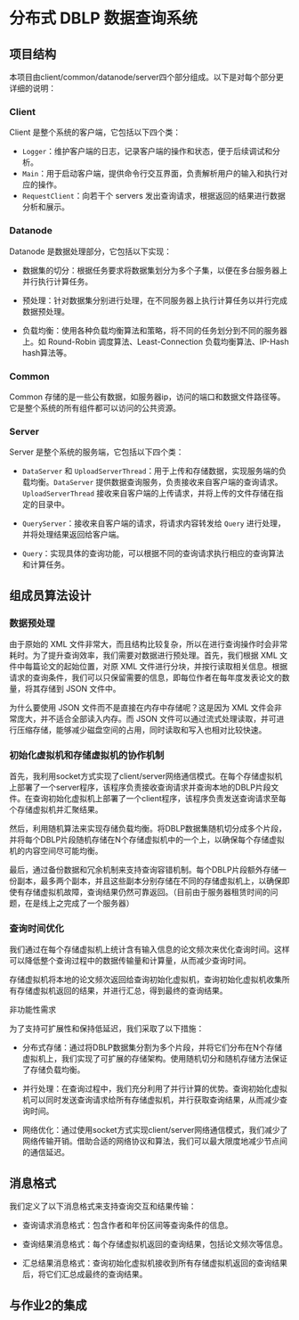 # 分布式 DBLP 数据查询系统

## 项目结构

本项目由client/common/datanode/server四个部分组成。以下是对每个部分更详细的说明：

### Client

Client 是整个系统的客户端，它包括以下四个类：

- `Logger`：维护客户端的日志，记录客户端的操作和状态，便于后续调试和分析。
- `Main`：用于启动客户端，提供命令行交互界面，负责解析用户的输入和执行对应的操作。
- `RequestClient`：向若干个 servers 发出查询请求，根据返回的结果进行数据分析和展示。

### Datanode

Datanode 是数据处理部分，它包括以下实现：

- 数据集的切分：根据任务要求将数据集划分为多个子集，以便在多台服务器上并行执行计算任务。
  
- 预处理：针对数据集分别进行处理，在不同服务器上执行计算任务以并行完成数据预处理。
  
- 负载均衡：使用各种负载均衡算法和策略，将不同的任务划分到不同的服务器上。如 Round-Robin 调度算法、Least-Connection 负载均衡算法、IP-Hash hash算法等。

### Common

Common 存储的是一些公有数据，如服务器ip，访问的端口和数据文件路径等。它是整个系统的所有组件都可以访问的公共资源。

### Server

Server 是整个系统的服务端，它包括以下四个类：

- `DataServer` 和 `UploadServerThread`：用于上传和存储数据，实现服务端的负载均衡。`DataServer` 提供数据查询服务，负责接收来自客户端的查询请求。`UploadServerThread` 接收来自客户端的上传请求，并将上传的文件存储在指定的目录中。
  
- `QueryServer`：接收来自客户端的请求，将请求内容转发给 `Query` 进行处理，并将处理结果返回给客户端。
  
- `Query`：实现具体的查询功能，可以根据不同的查询请求执行相应的查询算法和计算任务。

## 组成员算法设计

### 数据预处理

由于原始的 XML 文件非常大，而且结构比较复杂，所以在进行查询操作时会非常耗时。为了提升查询效率，我们需要对数据进行预处理。首先，我们根据 XML 文件中每篇论文的起始位置，对原 XML 文件进行分块，并按行读取相关信息。根据请求的查询条件，我们可以只保留需要的信息，即每位作者在每年度发表论文的数量，将其存储到 JSON 文件中。

为什么要使用 JSON 文件而不是直接在内存中存储呢？这是因为 XML 文件会非常庞大，并不适合全部读入内存。而 JSON 文件可以通过流式处理读取，并可进行压缩存储，能够减少磁盘空间的占用，同时读取和写入也相对比较快速。

### 初始化虚拟机和存储虚拟机的协作机制

首先，我利用socket方式实现了client/server网络通信模式。在每个存储虚拟机上部署了一个server程序，该程序负责接收查询请求并查询本地的DBLP片段文件。在查询初始化虚拟机上部署了一个client程序，该程序负责发送查询请求至每个存储虚拟机并汇聚结果。

然后，利用随机算法来实现存储负载均衡。将DBLP数据集随机切分成多个片段，并将每个DBLP片段随机存储在N个存储虚拟机中的一个上，以确保每个存储虚拟机的内容空间尽可能均衡。

最后，通过备份数据和冗余机制来支持查询容错机制。每个DBLP片段额外存储一份副本，最多两个副本，并且这些副本分别存储在不同的存储虚拟机上，以确保即使有存储虚拟机故障，查询结果仍然可靠返回。（目前由于服务器租赁时间的问题，在是线上之完成了一个服务器）

### 查询时间优化

我们通过在每个存储虚拟机上统计含有输入信息的论文频次来优化查询时间。这样可以降低整个查询过程中的数据传输量和计算量，从而减少查询时间。

存储虚拟机将本地的论文频次返回给查询初始化虚拟机，查询初始化虚拟机收集所有存储虚拟机返回的结果，并进行汇总，得到最终的查询结果。

 非功能性需求

为了支持可扩展性和保持低延迟，我们采取了以下措施：

+ 分布式存储：通过将DBLP数据集分割为多个片段，并将它们分布在N个存储虚拟机上，我们实现了可扩展的存储架构。使用随机切分和随机存储方法保证了存储负载均衡。
  
+ 并行处理：在查询过程中，我们充分利用了并行计算的优势。查询初始化虚拟机可以同时发送查询请求给所有存储虚拟机，并行获取查询结果，从而减少查询时间。
  
+ 网络优化：通过使用socket方式实现client/server网络通信模式，我们减少了网络传输开销。借助合适的网络协议和算法，我们可以最大限度地减少节点间的通信延迟。

## 消息格式

我们定义了以下消息格式来支持查询交互和结果传输：

+ 查询请求消息格式：包含作者和年份区间等查询条件的信息。
  
+ 查询结果消息格式：每个存储虚拟机返回的查询结果，包括论文频次等信息。

+ 汇总结果消息格式：查询初始化虚拟机接收到所有存储虚拟机返回的查询结果后，将它们汇总成最终的查询结果。

## 与作业2的集成

